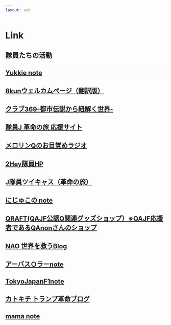 ```yaml
---
layout: sub
---
```


# Link
## 隊員たちの活動

<h3 class="font_2" style="font-size: 20px;border-top:1px dotted #eee;border-bottom:1px dotted #eee;"><a href="https://note.com/nixspiritus" target="_blank" rel="noopener"><span>Yukkie note</span></a></h3>
<h3 class="font_2" style="font-size: 20px;"><span><span style="font-size: 20px;"><a href="https://ss1.xrea.com/zent.s1009.xrea.com/" target="_blank" rel="noopener">8kunウェルカムページ（翻訳版）</a></span></span></h3>
<div id="comp-k9h1vrqq" class="_1Q9if" data-testid="richTextElement">
<h3 class="font_2" style="font-size: 20px;"><a href="https://podcasts.apple.com/us/podcast/id1482900640" target="_blank" rel="noopener"><span>クラブ369-都市伝説から紐解く世界-</span></a></h3>
</div>
<div id="comp-kd2qev1t" class="_1Q9if" data-testid="richTextElement">
<h3 class="font_2" style="font-size: 20px;"><a href="https://jya369963.wixsite.com/j-wwg1wga" target="_blank" rel="noopener"><span>隊員J 革命の旅 応援サイト</span></a></h3>
</div>
<div id="comp-k9h1qrpt" class="_1Q9if" data-testid="richTextElement">
<h3 class="font_2" style="font-size: 20px;"><a href="https://www.spooncast.net/jp/profile/312463699/cast?t=upload" target="_blank" rel="noopener"><span>メロリンQのお目覚めラジオ</span></a></h3>
</div>
<div id="comp-ka5euw0l" class="_1Q9if" data-testid="richTextElement">
<h3 class="font_2" style="font-size: 20px;"><a href="http://two-bottle.com" target="_blank" rel="noopener"><span>2Hey隊員HP</span></a></h3>
</div>
<div id="comp-katqmpuw" class="_1Q9if" data-testid="richTextElement">
<h3 class="font_2" style="font-size: 20px;"><a href="https://twitcasting.tv/jya369963/" target="_blank" rel="noopener"><span>J隊員ツイキャス（革命の旅）</span></a></h3>
</div>
<div id="comp-kxypuxhc" class="_2Hij5" data-testid="richTextElement">
<h3 class="font_2" style="font-size: 20px; line-height: normal;"><a href="https://note.com/nijuco/" target="_blank" rel="noreferrer noopener"><span style="letter-spacing: normal;"><span>にじゅこの note</span></span></a></h3>
</div>
<div id="comp-kafjydh9" class="_1Q9if" data-testid="richTextElement">
<h3 class="font_2" style="font-size: 20px;"><a href="https://www.qraft.info" target="_blank" rel="noopener"><span>QRAFT(QAJF公認Q関連グッズショップ）※QAJF応援者であるQAnonさんのショップ</span></a></h3>
</div>						
							<h3 class="font_2" style="font-size: 20px;"><a href="https://ameblo.jp/qajf/" target="_blank" rel="noopener"><span>NAO 世界を救うBlog</span></a></h3>
<h3 class="font_2" style="font-size: 20px;"><a href="https://note.com/arbusqlar" target="_blank" rel="noopener"><span>アーバスＱラーnote</span></a></h3>
<h3 class="font_2" style="font-size: 20px;"><a href="https://note.com/tokyojapanf1" target="_blank" rel="noopener"><span>TokyoJapanF1note</span></a></h3>
<h3 class="font_2" style="font-size: 20px;"><a href="https://ameblo.jp/zzr3796/entry-12670431935.html?frm_id=v.jpameblo&amp;device_id=51fe39adec6748ef85dc4c80b17f409d" target="_blank" rel="noopener"><span>カトキチ トランプ革命ブログ</span></a></h3>
<h3 class="font_2" style="font-size: 20px;"><a href="https://note.com/mama17/" target="_blank" rel="noopener"><span>mama note</span></a></h3>
